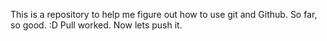 This is a repository to help me figure out how to use git and Github. So far, so good. :D
Pull worked. Now lets push it.
